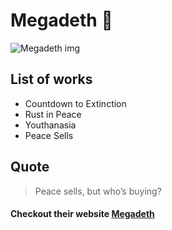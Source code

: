 # Megadeth :metal:

![Megadeth img](https://www.metalboerse.de/out/pictures/master/product/1/megadeth_pin_rattlehead_vic.jpg)

## List of works
- Countdown to Extinction
- Rust in Peace
- Youthanasia
- Peace Sells

## Quote
>Peace sells, but who’s buying?

#### Checkout their website [Megadeth](https://megadeth.com/)

